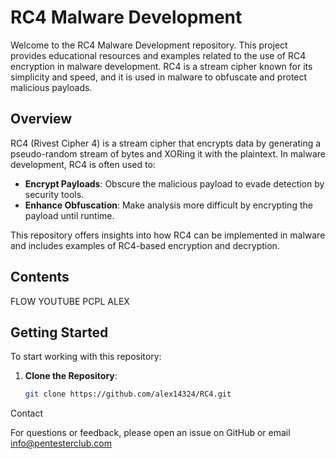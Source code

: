 # RC4 Malware Development

Welcome to the RC4 Malware Development repository. This project provides educational resources and examples related to the use of RC4 encryption in malware development. RC4 is a stream cipher known for its simplicity and speed, and it is used in malware to obfuscate and protect malicious payloads.

## Overview

RC4 (Rivest Cipher 4) is a stream cipher that encrypts data by generating a pseudo-random stream of bytes and XORing it with the plaintext. In malware development, RC4 is often used to:

- **Encrypt Payloads**: Obscure the malicious payload to evade detection by security tools.
- **Enhance Obfuscation**: Make analysis more difficult by encrypting the payload until runtime.

This repository offers insights into how RC4 can be implemented in malware and includes examples of RC4-based encryption and decryption.

## Contents

FLOW YOUTUBE PCPL ALEX 

## Getting Started

To start working with this repository:

1. **Clone the Repository**:
   ```bash
   git clone https://github.com/alex14324/RC4.git

Contact

For questions or feedback, please open an issue on GitHub or email info@pentesterclub.com
